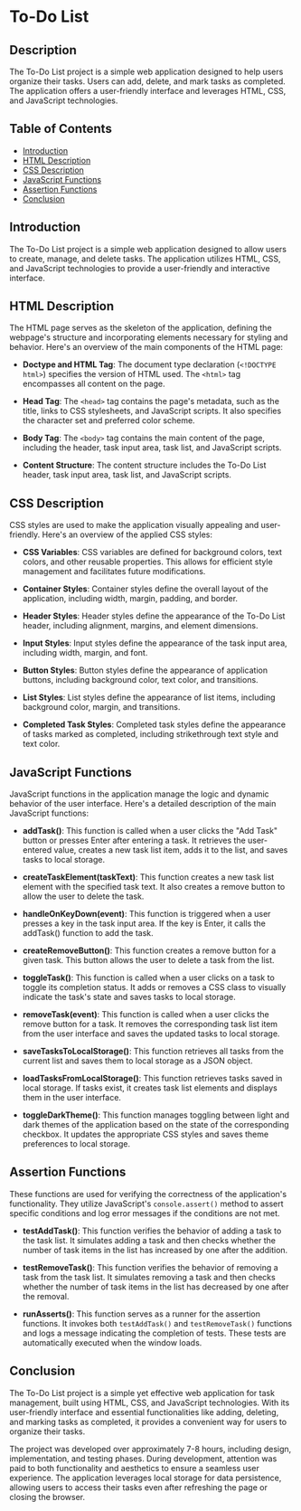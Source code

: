 # To-Do List

## Description

The To-Do List project is a simple web application designed to help users organize their tasks. Users can add, delete, and mark tasks as completed. The application offers a user-friendly interface and leverages HTML, CSS, and JavaScript technologies.

## Table of Contents

- [Introduction](#introduction)
- [HTML Description](#html-description)
- [CSS Description](#css-description)
- [JavaScript Functions](#javascript-functions)
- [Assertion Functions](#assertion-functions)
- [Conclusion](#conclusion)

## Introduction

The To-Do List project is a simple web application designed to allow users to create, manage, and delete tasks. The application utilizes HTML, CSS, and JavaScript technologies to provide a user-friendly and interactive interface.

## HTML Description

The HTML page serves as the skeleton of the application, defining the webpage's structure and incorporating elements necessary for styling and behavior. Here's an overview of the main components of the HTML page:

- **Doctype and HTML Tag**: The document type declaration (`<!DOCTYPE html>`) specifies the version of HTML used. The `<html>` tag encompasses all content on the page.

- **Head Tag**: The `<head>` tag contains the page's metadata, such as the title, links to CSS stylesheets, and JavaScript scripts. It also specifies the character set and preferred color scheme.

- **Body Tag**: The `<body>` tag contains the main content of the page, including the header, task input area, task list, and JavaScript scripts.

- **Content Structure**: The content structure includes the To-Do List header, task input area, task list, and JavaScript scripts.

## CSS Description

CSS styles are used to make the application visually appealing and user-friendly. Here's an overview of the applied CSS styles:

- **CSS Variables**: CSS variables are defined for background colors, text colors, and other reusable properties. This allows for efficient style management and facilitates future modifications.

- **Container Styles**: Container styles define the overall layout of the application, including width, margin, padding, and border.

- **Header Styles**: Header styles define the appearance of the To-Do List header, including alignment, margins, and element dimensions.

- **Input Styles**: Input styles define the appearance of the task input area, including width, margin, and font.

- **Button Styles**: Button styles define the appearance of application buttons, including background color, text color, and transitions.

- **List Styles**: List styles define the appearance of list items, including background color, margin, and transitions.

- **Completed Task Styles**: Completed task styles define the appearance of tasks marked as completed, including strikethrough text style and text color.

## JavaScript Functions

JavaScript functions in the application manage the logic and dynamic behavior of the user interface. Here's a detailed description of the main JavaScript functions:

- **addTask()**: This function is called when a user clicks the "Add Task" button or presses Enter after entering a task. It retrieves the user-entered value, creates a new task list item, adds it to the list, and saves tasks to local storage.

- **createTaskElement(taskText)**: This function creates a new task list element with the specified task text. It also creates a remove button to allow the user to delete the task.

- **handleOnKeyDown(event)**: This function is triggered when a user presses a key in the task input area. If the key is Enter, it calls the addTask() function to add the task.

- **createRemoveButton()**: This function creates a remove button for a given task. This button allows the user to delete a task from the list.

- **toggleTask()**: This function is called when a user clicks on a task to toggle its completion status. It adds or removes a CSS class to visually indicate the task's state and saves tasks to local storage.

- **removeTask(event)**: This function is called when a user clicks the remove button for a task. It removes the corresponding task list item from the user interface and saves the updated tasks to local storage.

- **saveTasksToLocalStorage()**: This function retrieves all tasks from the current list and saves them to local storage as a JSON object.

- **loadTasksFromLocalStorage()**: This function retrieves tasks saved in local storage. If tasks exist, it creates task list elements and displays them in the user interface.

- **toggleDarkTheme()**: This function manages toggling between light and dark themes of the application based on the state of the corresponding checkbox. It updates the appropriate CSS styles and saves theme preferences to local storage.

## Assertion Functions

These functions are used for verifying the correctness of the application's functionality. They utilize JavaScript's `console.assert()` method to assert specific conditions and log error messages if the conditions are not met.

- **testAddTask()**: This function verifies the behavior of adding a task to the task list. It simulates adding a task and then checks whether the number of task items in the list has increased by one after the addition.

- **testRemoveTask()**: This function verifies the behavior of removing a task from the task list. It simulates removing a task and then checks whether the number of task items in the list has decreased by one after the removal.

- **runAsserts()**: This function serves as a runner for the assertion functions. It invokes both `testAddTask()` and `testRemoveTask()` functions and logs a message indicating the completion of tests. These tests are automatically executed when the window loads.

## Conclusion

The To-Do List project is a simple yet effective web application for task management, built using HTML, CSS, and JavaScript technologies. With its user-friendly interface and essential functionalities like adding, deleting, and marking tasks as completed, it provides a convenient way for users to organize their tasks.

The project was developed over approximately 7-8 hours, including design, implementation, and testing phases. During development, attention was paid to both functionality and aesthetics to ensure a seamless user experience. The application leverages local storage for data persistence, allowing users to access their tasks even after refreshing the page or closing the browser.
